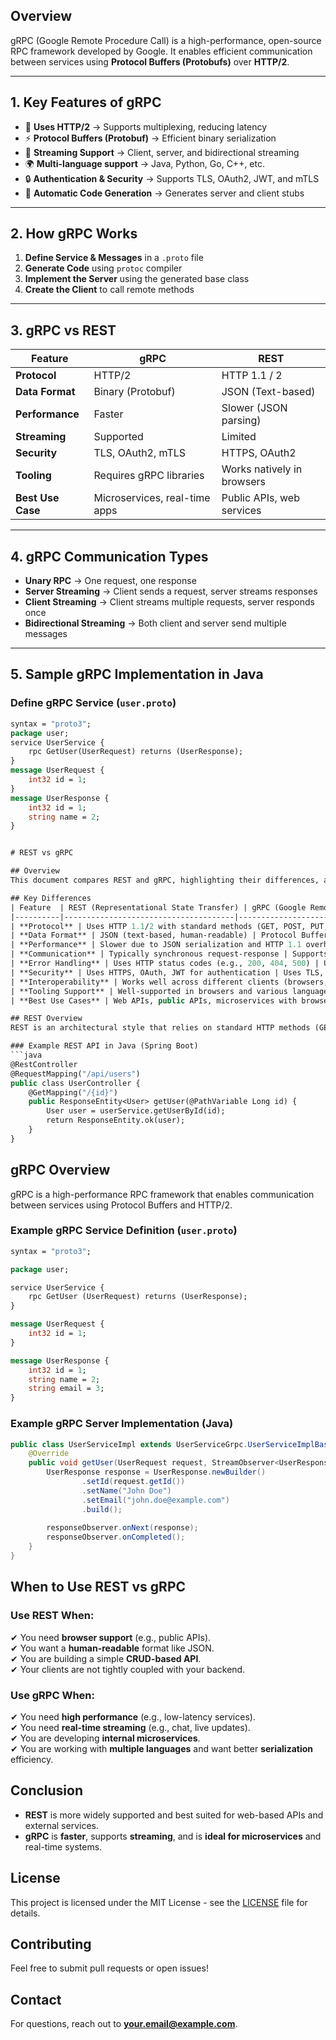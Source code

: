 ## Overview
gRPC (Google Remote Procedure Call) is a high-performance, open-source RPC framework developed by Google. 
It enables efficient communication between services using **Protocol Buffers (Protobufs)** over **HTTP/2**.

---

## 1. Key Features of gRPC
- 🚀 **Uses HTTP/2** → Supports multiplexing, reducing latency  
- ⚡ **Protocol Buffers (Protobuf)** → Efficient binary serialization  
- 🔄 **Streaming Support** → Client, server, and bidirectional streaming  
- 🌍 **Multi-language support** → Java, Python, Go, C++, etc.  
- 🔒 **Authentication & Security** → Supports TLS, OAuth2, JWT, and mTLS  
- 🤖 **Automatic Code Generation** → Generates server and client stubs  

---

## 2. How gRPC Works
1. **Define Service & Messages** in a `.proto` file  
2. **Generate Code** using `protoc` compiler  
3. **Implement the Server** using the generated base class  
4. **Create the Client** to call remote methods  

---

## 3. gRPC vs REST
| Feature  | gRPC | REST |
|----------|------|------|
| **Protocol** | HTTP/2 | HTTP 1.1 / 2 |
| **Data Format** | Binary (Protobuf) | JSON (Text-based) |
| **Performance** | Faster | Slower (JSON parsing) |
| **Streaming** | Supported | Limited |
| **Security** | TLS, OAuth2, mTLS | HTTPS, OAuth2 |
| **Tooling** | Requires gRPC libraries | Works natively in browsers |
| **Best Use Case** | Microservices, real-time apps | Public APIs, web services |

---

## 4. gRPC Communication Types
- **Unary RPC** → One request, one response  
- **Server Streaming** → Client sends a request, server streams responses  
- **Client Streaming** → Client streams multiple requests, server responds once  
- **Bidirectional Streaming** → Both client and server send multiple messages  

---

## 5. Sample gRPC Implementation in Java
### **Define gRPC Service (`user.proto`)**
```proto
syntax = "proto3";
package user;
service UserService {
    rpc GetUser(UserRequest) returns (UserResponse);
}
message UserRequest {
    int32 id = 1;
}
message UserResponse {
    int32 id = 1;
    string name = 2;
}


# REST vs gRPC

## Overview
This document compares REST and gRPC, highlighting their differences, advantages, and use cases.

## Key Differences
| Feature  | REST (Representational State Transfer) | gRPC (Google Remote Procedure Call) |
|----------|--------------------------------------|----------------------------------|
| **Protocol** | Uses HTTP 1.1/2 with standard methods (GET, POST, PUT, DELETE) | Uses HTTP/2 with binary data over Protocol Buffers |
| **Data Format** | JSON (text-based, human-readable) | Protocol Buffers (binary, compact, efficient) |
| **Performance** | Slower due to JSON serialization and HTTP 1.1 overhead | Faster due to HTTP/2 multiplexing and binary serialization |
| **Communication** | Typically synchronous request-response | Supports bidirectional streaming, client streaming, and server streaming |
| **Error Handling** | Uses HTTP status codes (e.g., 200, 404, 500) | Uses rich error messages and status codes from Protocol Buffers |
| **Security** | Uses HTTPS, OAuth, JWT for authentication | Uses TLS, mTLS, and supports authentication via Google IAM, JWT, etc. |
| **Interoperability** | Works well across different clients (browsers, mobile, etc.) | Requires gRPC support, not natively supported in browsers |
| **Tooling Support** | Well-supported in browsers and various languages | Requires gRPC libraries and support in client languages |
| **Best Use Cases** | Web APIs, public APIs, microservices with browser clients | Microservices, real-time applications, internal services |

## REST Overview
REST is an architectural style that relies on standard HTTP methods (GET, POST, PUT, DELETE) to enable communication between services.

### Example REST API in Java (Spring Boot)
```java
@RestController
@RequestMapping("/api/users")
public class UserController {
    @GetMapping("/{id}")
    public ResponseEntity<User> getUser(@PathVariable Long id) {
        User user = userService.getUserById(id);
        return ResponseEntity.ok(user);
    }
}
```

## gRPC Overview
gRPC is a high-performance RPC framework that enables communication between services using Protocol Buffers and HTTP/2.

### Example gRPC Service Definition (`user.proto`)
```proto
syntax = "proto3";

package user;

service UserService {
    rpc GetUser (UserRequest) returns (UserResponse);
}

message UserRequest {
    int32 id = 1;
}

message UserResponse {
    int32 id = 1;
    string name = 2;
    string email = 3;
}
```

### Example gRPC Server Implementation (Java)
```java
public class UserServiceImpl extends UserServiceGrpc.UserServiceImplBase {
    @Override
    public void getUser(UserRequest request, StreamObserver<UserResponse> responseObserver) {
        UserResponse response = UserResponse.newBuilder()
                .setId(request.getId())
                .setName("John Doe")
                .setEmail("john.doe@example.com")
                .build();
        
        responseObserver.onNext(response);
        responseObserver.onCompleted();
    }
}
```

## When to Use REST vs gRPC
### **Use REST When:**
✔ You need **browser support** (e.g., public APIs).  
✔ You want a **human-readable** format like JSON.  
✔ You are building a simple **CRUD-based API**.  
✔ Your clients are not tightly coupled with your backend.

### **Use gRPC When:**
✔ You need **high performance** (e.g., low-latency services).  
✔ You need **real-time streaming** (e.g., chat, live updates).  
✔ You are developing **internal microservices**.  
✔ You are working with **multiple languages** and want better **serialization** efficiency.  

## Conclusion
- **REST** is more widely supported and best suited for web-based APIs and external services.
- **gRPC** is **faster**, supports **streaming**, and is **ideal for microservices** and real-time systems.

## License
This project is licensed under the MIT License - see the [LICENSE](LICENSE) file for details.

## Contributing
Feel free to submit pull requests or open issues!

## Contact
For questions, reach out to **your.email@example.com**.

